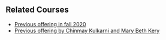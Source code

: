 ## Related Courses
- [Previous offering in fall 2020](https://haiicmu.github.io/f20/index.html)
- [Previous offering by Chinmay Kulkarni and Mary Beth Kery](http://www.humanaiclass.org/)
